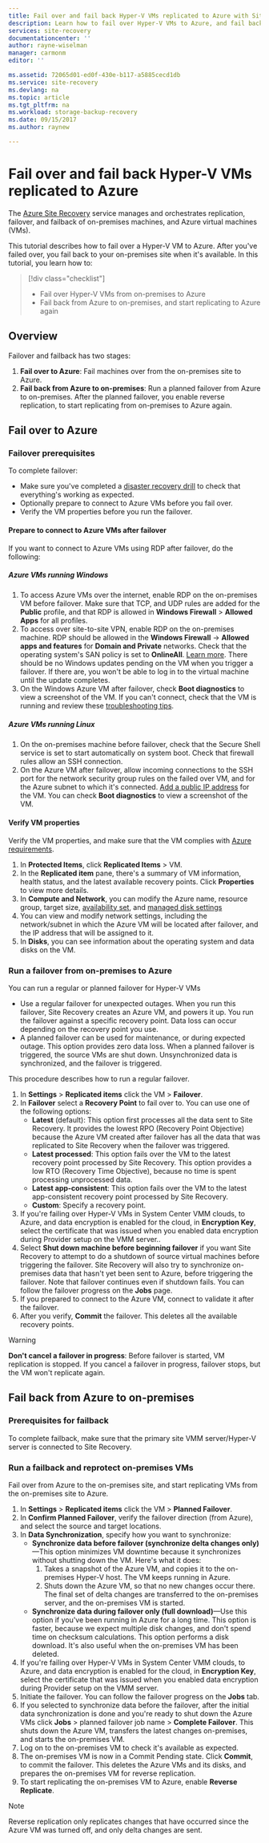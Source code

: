 ```yaml
---
title: Fail over and fail back Hyper-V VMs replicated to Azure with Site Recovery | Microsoft Docs
description: Learn how to fail over Hyper-V VMs to Azure, and fail back to the on-premises site, with Azure Site Recovery
services: site-recovery
documentationcenter: ''
author: rayne-wiselman
manager: carmonm
editor: ''

ms.assetid: 72065d01-ed0f-430e-b117-a5885cecd1db
ms.service: site-recovery
ms.devlang: na
ms.topic: article
ms.tgt_pltfrm: na
ms.workload: storage-backup-recovery
ms.date: 09/15/2017
ms.author: raynew

---
```


# Fail over and fail back Hyper-V VMs replicated to Azure

The [Azure Site Recovery](site-recovery-overview.md) service manages and orchestrates replication, failover, and failback of on-premises machines, and Azure virtual machines (VMs).

This tutorial describes how to fail over a Hyper-V VM to Azure. After you've failed over, you fail back to your on-premises site when it's available. In this tutorial, you learn how to:

> [!div class="checklist"]
> * Fail over Hyper-V VMs from on-premises to Azure
> * Fail back from Azure to on-premises, and start replicating to Azure again

## Overview
Failover and failback has two stages:

1. **Fail over to Azure**: Fail machines over from the on-premises site to Azure.
2. **Fail back from Azure to on-premises**: Run a planned failover from Azure to on-premises. After the planned failover, you enable reverse replication, to start replicating from on-premises to Azure again. 


## Fail over to Azure

### Failover prerequisites

To complete failover:

- Make sure you've completed a [disaster recovery drill](tutorial-dr-drill-azure.md) to check that everything's working as expected.
- Optionally prepare to connect to Azure VMs before you fail over.
- Verify the VM properties before you run the failover.

#### Prepare to connect to Azure VMs after failover

If you want to connect to Azure VMs using RDP after failover, do the following:

##### Azure VMs running Windows

1. To access Azure VMs over the internet, enable RDP on the on-premises VM before failover. Make sure that TCP, and UDP rules are added for the **Public** profile, and that RDP is allowed in **Windows Firewall** > **Allowed Apps** for all profiles.
2. To access over site-to-site VPN, enable RDP on the on-premises machine. RDP should be allowed in the **Windows Firewall** -> **Allowed apps and features** for **Domain and Private** networks. Check that the operating system's SAN policy is set to **OnlineAll**. [Learn more](https://support.microsoft.com/kb/3031135). There should be no Windows updates pending on the VM when you trigger a failover. If there are, you won't be able to log in to the virtual machine until the update completes. 
3. On the Windows Azure VM after failover, check **Boot diagnostics** to view a screenshot of the VM. If you can't connect, check that the VM is running and review these [troubleshooting tips](http://social.technet.microsoft.com/wiki/contents/articles/31666.troubleshooting-remote-desktop-connection-after-failover-using-asr.aspx).


##### Azure VMs running Linux

1. On the on-premises machine before failover, check that the Secure Shell service is set to start automatically on system boot. Check that firewall rules allow an SSH connection.
2. On the Azure VM after failover, allow incoming connections to the SSH port for the network security group rules on the failed over VM, and for the Azure subnet to which it's connected.  [Add a public IP address](site-recovery-monitoring-and-troubleshooting.md#adding-a-public-ip-on-a-resource-manager-virtual-machine) for the VM. You can check **Boot diagnostics** to view a screenshot of the VM.


#### Verify VM properties

Verify the VM properties, and make sure that the VM complies with [Azure requirements](site-recovery-support-matrix-to-azure.md#failed-over-azure-vm-requirements).

1. In **Protected Items**, click **Replicated Items** > VM.
2. In the **Replicated item** pane, there's a summary of VM information, health status, and the latest available recovery points. Click **Properties** to view more details.
3. In **Compute and Network**, you can modify the Azure name, resource group, target size, [availability set](../virtual-machines/windows/tutorial-availability-sets.md), and [managed disk settings](#managed-disk-considerations)
4. You can view and modify network settings, including the network/subnet in which the Azure VM will be located after failover, and the IP address that will be assigned to it.
5. In **Disks**, you can see information about the operating system and data disks on the VM.


### Run a failover from on-premises to Azure

You can run a regular or planned failover for Hyper-V VMs

- Use a regular failover for unexpected outages. When you run this failover, Site Recovery creates an Azure VM, and powers it up. You run the failover against a specific recovery point. Data loss can occur depending on the recovery point you use.
- A planned failover can be used for maintenance, or during expected outage. This option provides zero data loss. When a planned failover is triggered, the source VMs are shut down. Unsynchronized data is synchronized, and the failover is triggered.

This procedure describes how to run a regular failover.


1. In **Settings** > **Replicated items** click the VM > **Failover**.
2. In **Failover** select a **Recovery Point** to fail over to. You can use one of the following options:
	- **Latest** (default): This option first processes all the data sent to Site Recovery. It provides the lowest RPO (Recovery Point Objective) because the Azure VM created after failover has all the data that was replicated to Site Recovery when the failover was triggered.
	- **Latest processed**: This option fails over the VM to the latest recovery point processed by Site Recovery. This option provides a low RTO (Recovery Time Objective), because no time is spent processing unprocessed data.
	- **Latest app-consistent**: This option fails over the VM to the latest app-consistent recovery point processed by Site Recovery. 
	- **Custom**: Specify a recovery point.
3. If you're failing over Hyper-V VMs in System Center VMM clouds, to Azure, and data encryption is enabled for the cloud, in **Encryption Key**, select the certificate that was issued when you enabled data encryption during Provider setup on the VMM server..
4. Select **Shut down machine before beginning failover** if you want Site Recovery to attempt to do a shutdown of source virtual machines before triggering the failover. Site Recovery will also try to synchronize on-premises data that hasn't yet been sent to Azure, before triggering the failover. Note that failover continues even if shutdown fails. You can follow the failover progress on the **Jobs** page.
5. If you prepared to connect to the Azure VM, connect to validate it after the failover.
6. After you verify, **Commit** the failover. This deletes all the available recovery points.

> [!WARNING]
> **Don't cancel a failover in progress**: Before failover is started, VM replication is stopped. If you cancel a failover in progress, failover stops, but the VM won't replicate again.  


## Fail back from Azure to on-premises

### Prerequisites for failback

To complete failback, make sure that the primary site VMM server/Hyper-V server is connected to Site Recovery.


### Run a failback and reprotect on-premises VMs

Fail over from Azure to the on-premises site, and start replicating VMs from the on-premises site to Azure.

1. In **Settings** > **Replicated items** click the VM > **Planned Failover**.
2. In **Confirm Planned Failover**, verify the failover direction (from Azure), and select the source and target locations. 
3. In **Data Synchronization**, specify how you want to synchronize:
    - **Synchronize data before failover (synchronize delta changes only)**—This option minimizes VM downtime because it synchronizes without shutting down the VM. Here's what it does:
        1. Takes a snapshot of the Azure VM, and copies it to the on-premises Hyper-V host. The VM keeps running in Azure.
        2. Shuts down the Azure VM, so that no new changes occur there. The final set of delta changes are transferred to the on-premises server, and the on-premises VM is started.
    - **Synchronize data during failover only (full download)**—Use this option if you've been running in Azure for a long time. This option is faster, because we expect multiple disk changes, and don't spend time on checksum calculations. This option performs a disk download. It's also useful when the on-premises VM has been deleted.
4. If you're failing over Hyper-V VMs in System Center VMM clouds, to Azure, and data encryption is enabled for the cloud, in **Encryption Key**, select the certificate that was issued when you enabled data encryption during Provider setup on the VMM server.
5. Initiate the failover. You can follow the failover progress on the **Jobs** tab.
6. If you selected to synchronize data before the failover, after the initial data synchronization is done and you're ready to shut down the Azure VMs click **Jobs** > planned failover job name > **Complete Failover**. This shuts down the Azure VM, transfers the latest changes on-premises, and starts the on-premises VM.
7. Log on to the on-premises VM to check it's available as expected.
8. The on-premises VM is now in a Commit Pending state. Click **Commit**, to commit the failover. This deletes the Azure VMs and its disks, and prepares the on-premises VM for reverse replication.
9. To start replicating the on-premises VM to Azure, enable **Reverse Replicate**.


> [!NOTE]
> Reverse replication only replicates changes that have occurred since the Azure VM was turned off, and only delta changes are sent.

